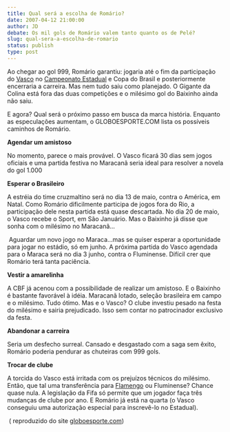 ```yaml
---
title: Qual será a escolha de Romário?
date: 2007-04-12 21:00:00
author: JD
debate: Os mil gols de Romário valem tanto quanto os de Pelé?
slug: qual-sera-a-escolha-de-romario
status: publish 
type: post
---
```


Ao chegar ao gol 999, Romário garantiu: jogaria até o fim da participação do [Vasco](http://globoesporte.globo.com/ESP/Home/0,,4283,00.html) no [Campeonato Estadual](http://globoesporte.globo.com/ESP/Home/0,,8066,00.html)
e Copa do Brasil e posteriormente encerraria a carreira. Mas nem tudo
saiu como planejado. O Gigante da Colina está fora das duas competições
e o milésimo gol do Baixinho ainda não saiu.


E agora? Qual será o próximo
passo em busca da marca história. Enquanto as especulações aumentam, o
GLOBOESPORTE.COM lista os possíveis caminhos de Romário.


**Agendar um amistoso** 


No momento, parece o
mais provável. O Vasco ficará 30 dias sem jogos oficiais e uma partida
festiva no Maracanã seria ideal para resolver a novela do gol 1.000


**Esperar o Brasileiro**


A estréia do time cruzmaltino será no dia 13 de maio, contra o América, em Natal. Como Romário
dificilmente participa de jogos fora do Rio, a participação dele nesta
partida está quase descartada. No dia 20 de maio, o Vasco recebe o
Sport, em São Januário. Mas o Baixinho já disse que sonha com o milésimo no Maracanã...


 Aguardar um novo jogo no Maraca...mas se quiser esperar a oportunidade para jogar no estádio, só em junho. A
próxima partida do Vasco agendada para o Maraca será no dia 3 junho,
contra o Fluminense. Difícil crer que Romário terá tanta paciência.


**Vestir a amarelinha**


A CBF já acenou com a
possibilidade de realizar um amistoso. E o Baixinho é bastante
favorável à idéia. Maracanã lotado, seleção brasileira em campo e o
milésimo. Tudo ótimo. Mas e o Vasco? O clube investiu pesado na festa
do milésimo e sairia prejudicado. Isso sem contar no patrocinador
exclusivo da festa.


**Abandonar a carreira**


Seria um desfecho surreal. Cansado e desgastado com a saga sem êxito, Romário poderia pendurar as chuteiras com 999 gols.


**Trocar de clube**


A torcida do Vasco está irritada com os prejuízos técnicos do milésimo. Então, que tal uma transferência para [Flamengo](http://globoesporte.globo.com/ESP/Home/0,,4282,00.html)
ou Fluminense? Chance quase nula. A legislação da Fifa só permite que
um jogador faça três mudanças de clube por ano. E Romário já está na
quarta (o Vasco conseguiu uma autorização especial para inscrevê-lo no
Estadual).


 ( reproduzido do site [globoesporte.com](http://globoesporte.com))  



